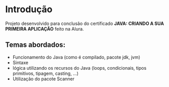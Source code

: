 # Introdução

Projeto desenvolvido para conclusão do certificado **JAVA: CRIANDO A SUA PRIMEIRA APLICAÇÃO** feito na Alura.

## Temas abordados:

- Funcionamento do Java (como é compilado, pacote jdk, jvm)
- Sintaxe
- lógica utilizando os recursos do Java (loops, condicionais, tipos primitivos, tipagem, casting, ...)
- Utilização do pacote Scanner